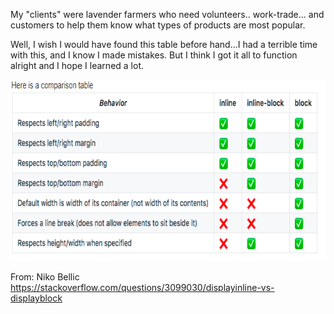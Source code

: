   My "clients" were lavender farmers who need volunteers.. work-trade... and customers to help them know what types of products are most popular.

Well, I wish I would have found this table before hand...I had a terrible time with this, and I know I made mistakes.  But I think I got it all to function alright and I hope I learned a lot.

<img src="./images/block-inline-comparison.PNG" alt="Display: block-inline-comparison table"
	title="Block vs Inline Vs Block-Inline?" width="687" height="290" />

  From: Niko Bellic
  https://stackoverflow.com/questions/3099030/displayinline-vs-displayblock
